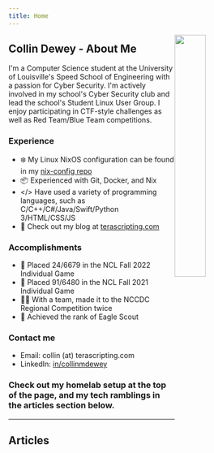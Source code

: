 ```yaml
---
title: Home
---
```

<img
  src="/images/home/Sunset.svg"
  style="
  width: 35%;
  max-width: 256px;
  float: right;
  ">

## Collin Dewey - About Me

I'm a Computer Science student at the University of Louisville's Speed School of Engineering with a passion for Cyber Security.
I'm actively involved in my school's Cyber Security club and lead the school's Student Linux User Group.
I enjoy participating in CTF-style challenges as well as Red Team/Blue Team competitions.

### Experience
- ❄️ My Linux NixOS configuration can be found in my [nix-config repo](https://github.com/LegitMagic/nix-config)
- 📦 Experienced with Git, Docker, and Nix
- </> Have used a variety of programming languages, such as C/C++/C#/Java/Swift/Python 3/HTML/CSS/JS
- 📖 Check out my blog at [terascripting.com](https://terascripting.com/)

### Accomplishments
- 🏅 Placed 24/6679 in the NCL Fall 2022 Individual Game
- 🏅 Placed 91/6480 in the NCL Fall 2021 Individual Game
- 👨‍💻 With a team, made it to the NCCDC Regional Competition twice
- 🦅 Achieved the rank of Eagle Scout

### Contact me
- Email: collin (at) terascripting.com
- LinkedIn: [in/collinmdewey](https://www.linkedin.com/in/collinmdewey/)

### Check out my homelab setup at the top of the page, and my tech ramblings in the articles section below.

---

## Articles
